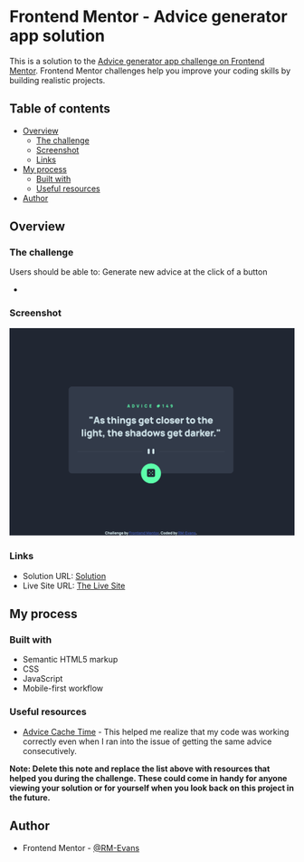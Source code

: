 # Frontend Mentor - Advice generator app solution

This is a solution to the [Advice generator app challenge on Frontend Mentor](https://www.frontendmentor.io/challenges/advice-generator-app-QdUG-13db). Frontend Mentor challenges help you improve your coding skills by building realistic projects.

## Table of contents

- [Overview](#overview)
  - [The challenge](#the-challenge)
  - [Screenshot](#screenshot)
  - [Links](#links)
- [My process](#my-process)
  - [Built with](#built-with)
  - [Useful resources](#useful-resources)
- [Author](#author)

## Overview

### The challenge

Users should be able to:
Generate new advice at the click of a button

-

### Screenshot

![](./images/ScreenShotOfAdviceGenerator.png)

### Links

- Solution URL: [Solution]([https://your-live-site-url.com](https://www.frontendmentor.io/solutions/advice-generator-vanilla-html-css-js-_JWeU4AouI))
- Live Site URL: [The Live Site](https://rm-evans.github.io/advice-generator-app/)

## My process

### Built with

- Semantic HTML5 markup
- CSS
- JavaScript
- Mobile-first workflow

### Useful resources

- [Advice Cache Time](https://api.adviceslip.com/#object-slip:~:text=Note%3A%20Advice%20is%20cached%20for%202%20seconds.%20Any%20repeat%2Drequest%20within%202%20seconds%20will%20return%20the%20same%20piece%20of%20advice.) - This helped me realize that my code was working correctly even when I ran into the issue of getting the same advice consecutively.

**Note: Delete this note and replace the list above with resources that helped you during the challenge. These could come in handy for anyone viewing your solution or for yourself when you look back on this project in the future.**

## Author

- Frontend Mentor - [@RM-Evans](https://www.frontendmentor.io/profile/RM-Evans)
